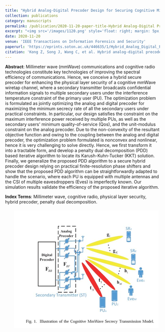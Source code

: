 ```yaml
---
title: "Hybrid Analog-Digital Precoder Design for Securing Cognitive Millimeter Wave Networks"
collection: publications
category: manuscripts
permalink: /publication/2020-11-20-paper-title-Hybrid Analog-Digital Precoder Design for Securing Cognitive Millimeter Wave Networks
excerpt: "<img src='/images/1120.png' style='float: right; margin: 5px;'>We investigates the hybrid secure precoder design for cognitive millimeter wave (mmWave) networks to enhance physical layer security. The authors aim to maximize the minimum secrecy rate of secondary users under constraints on interference power and quality of service. They formulate a non-convex optimization problem and propose a penalty dual decomposition (PDD) based iterative algorithm to solve it. Simulation results demonstrate the efficiency of the proposed algorithm in improving secrecy performance compared to traditional methods."
date: 2020-11-20
venue: 'IEEE Transactions on Information Forensics and Security'
paperurl: 'https://eprints.soton.ac.uk/446635/1/Hybrid_Analog_Digital_Precoder_Design_for_Securing_Cognitive_Millimeter_Wave_Networks.pdf'
citation: 'Kong Z, Song J, Wang C, et al. Hybrid analog-digital precoder design for securing cognitive millimeter wave networks[J]. IEEE Transactions on Information Forensics and Security, 2020, 16: 4019-4034.'
---
```



**Abstract**: Millimeter wave (mmWave) communications and cognitive radio technologies constitute key technologies of improving the spectral efficiency of communications. Hence, we conceive a hybrid secure precoder for enhancing the physical layer security of a cognitive mmWave wiretap channel, where a secondary transmitter broadcasts confidential information signals to multiple secondary users under the interference temperature constraint of the primary user (PU). The optimization problem is formulated as jointly optimizing the analog and digital precoder for maximizing the minimum secrecy rate of all the secondary users under practical constraints. In particular, our design satisfies the constraint on the maximum interference power received by multiple PUs, as well as the secondary users' minimum quality-of-service (Qos), and the unit-modulus constraint on the analog precoder. Due to the non-convexity of the resultant objective function and owing to the coupling between the analog and digital precoder, the optimization problem formulated is nonconvex and nonlinear, hence it is very challenging to solve directly. Hence, we first transform it into a tractable form, and develop a penalty dual decomposition (PDD) based iterative algorithm to locate its Karush-Kuhn-Tucker (KKT) solution. Finally, we generalize the proposed PDD algorithm to a secure hybrid precoder design relying on practical finite-resolution phase shifters and show that the proposed PDD algorithm can be straightforwardly adapted to handle the scenario, where each PU is equipped with multiple antennas and the CSI of multiple eavesdroppers (Eves) is imperfectly known. Our simulation results validate the efficiency of the proposed iterative algorithm.


**Index Terms**: Millimeter wave, cognitive radio, physical layer security, hybrid precoder, penalty dual decomposition.


<img src='/images/1120.png' style='float: right; margin: 5px;'>

